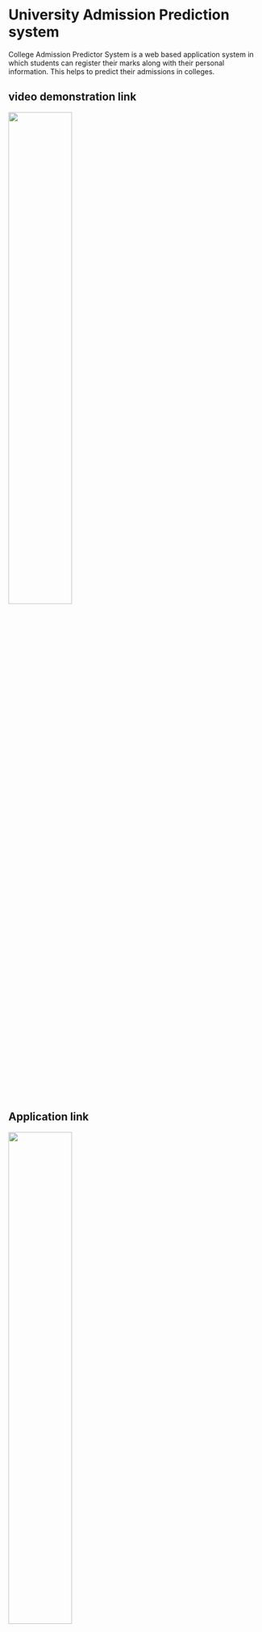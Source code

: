 # University Admission Prediction system

College Admission Predictor System is a web based
application system in which students can register their marks along with their personal information. This helps to predict their admissions in colleges.

## video demonstration link


[<img src="https://t4.ftcdn.net/jpg/01/43/23/83/240_F_143238306_lh0ap42wgot36y44WybfQpvsJB5A1CHc.jpg" width="50%">](https://drive.google.com/file/d/1xhh0c4hvvaJNqIxVZpMOocLM_SL8hul4/view?usp=share_link "Demo video")

## Application link

[<img src="https://user-images.githubusercontent.com/99592234/233846363-b944df91-fb63-479d-a9ed-874f0d6030c4.png" width="50%">](https://uaps-flask.onrender.com/ "Application")
